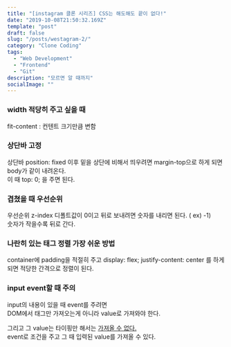 ```yaml
---
title: "[instagram 클론 시리즈] CSS는 해도해도 끝이 없다!"
date: "2019-10-08T21:50:32.169Z"
template: "post"
draft: false
slug: "/posts/westagram-2/"
category: "Clone Coding"
tags:
  - "Web Development"
  - "Frontend"
  - "Git"
description: "모르면 알 때까지"
socialImage: ""
---
```



### width 적당히 주고 싶을 때
fit-content : 컨텐트 크기만큼 변함

### 상단바 고정
상단바 position: fixed  이후
밑을 상단에 비해서 띄우려면 margin-top으로 하게 되면 body가 같이 내려온다.  
이 때 top: 0; 을 주면 된다.

### 겹쳤을 때 우선순위
우선순위 z-index 디폴트값이 0이고 뒤로 보내려면 숫자를 내리면 된다. ( ex) -1)  
숫자가 작을수록 뒤로 간다.

### 나란히 있는 태그 정렬 가장 쉬운 방법
container에 padding을 적절히 주고
display: flex;
justify-content: center
를 하게 되면 적당한 간격으로 정렬이 된다.

### input event할 때 주의
input의 내용이 있을 때 event를 주려면  
DOM에서 태그만 가져오는게 아니라 value로 가져와야 한다.

그리고 그 value는 타이핑만 해서는 <u>가져올 수 없다.</u>  
event로 조건을 주고 그 때 입력된 value를 가져올 수 있다.
